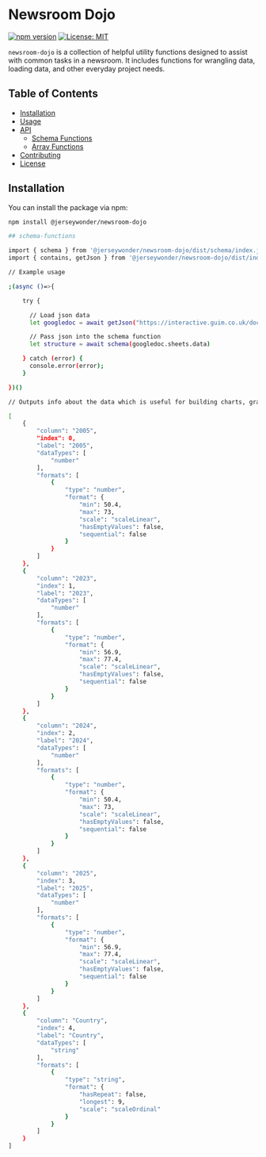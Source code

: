 # Newsroom Dojo

[![npm version](https://badge.fury.io/js/%40jerseywonder%2Fnewsroom-dojo.svg)](https://badge.fury.io/js/%40jerseywonder%2Fnewsroom-dojo)
[![License: MIT](https://img.shields.io/badge/License-MIT-yellow.svg)](https://opensource.org/licenses/MIT)

`newsroom-dojo` is a collection of helpful utility functions designed to assist with common tasks in a newsroom. It includes functions for wrangling data, loading data, and other everyday project needs.

## Table of Contents

- [Installation](#installation)
- [Usage](#usage)
- [API](#api)
  - [Schema Functions](#schema-functions)
  - [Array Functions](#array-functions)
- [Contributing](#contributing)
- [License](#license)

## Installation

You can install the package via npm:

```bash
npm install @jerseywonder/newsroom-dojo

## schema-functions

import { schema } from '@jerseywonder/newsroom-dojo/dist/schema/index.js';
import { contains, getJson } from '@jerseywonder/newsroom-dojo/dist/index.js'

// Example usage

;(async ()=>{

    try {

      // Load json data      
      let googledoc = await getJson("https://interactive.guim.co.uk/docsdata/11LFp54PIb08Cqu6fBpQGDcQ15enT2F-9HsO8kokXbfQ.json")

      // Pass json into the schema function
      let structure = await schema(googledoc.sheets.data)

    } catch (error) {
      console.error(error);
    }

})()

// Outputs info about the data which is useful for building charts, graphics, and tables

[
    {
        "column": "2005",
        "index": 0,
        "label": "2005",
        "dataTypes": [
            "number"
        ],
        "formats": [
            {
                "type": "number",
                "format": {
                    "min": 50.4,
                    "max": 73,
                    "scale": "scaleLinear",
                    "hasEmptyValues": false,
                    "sequential": false
                }
            }
        ]
    },
    {
        "column": "2023",
        "index": 1,
        "label": "2023",
        "dataTypes": [
            "number"
        ],
        "formats": [
            {
                "type": "number",
                "format": {
                    "min": 56.9,
                    "max": 77.4,
                    "scale": "scaleLinear",
                    "hasEmptyValues": false,
                    "sequential": false
                }
            }
        ]
    },
    {
        "column": "2024",
        "index": 2,
        "label": "2024",
        "dataTypes": [
            "number"
        ],
        "formats": [
            {
                "type": "number",
                "format": {
                    "min": 50.4,
                    "max": 73,
                    "scale": "scaleLinear",
                    "hasEmptyValues": false,
                    "sequential": false
                }
            }
        ]
    },
    {
        "column": "2025",
        "index": 3,
        "label": "2025",
        "dataTypes": [
            "number"
        ],
        "formats": [
            {
                "type": "number",
                "format": {
                    "min": 56.9,
                    "max": 77.4,
                    "scale": "scaleLinear",
                    "hasEmptyValues": false,
                    "sequential": false
                }
            }
        ]
    },
    {
        "column": "Country",
        "index": 4,
        "label": "Country",
        "dataTypes": [
            "string"
        ],
        "formats": [
            {
                "type": "string",
                "format": {
                    "hasRepeat": false,
                    "longest": 9,
                    "scale": "scaleOrdinal"
                }
            }
        ]
    }
]
